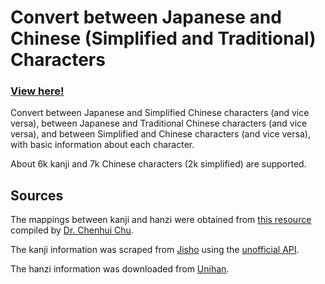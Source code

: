 ﻿# Convert between Japanese and Chinese (Simplified and Traditional) Characters

### <a href="https://afoster8.github.io/character-converter/"> View here! </a>

Convert between Japanese and Simplified Chinese characters (and vice versa), between Japanese and Traditional Chinese characters (and vice versa), 
and between Simplified and Chinese characters (and vice versa), with basic information about each character. 

About 6k kanji and 7k Chinese characters (2k simplified) are supported.

## Sources

The mappings between kanji and hanzi were obtained from 
<a href="https://lotus.kuee.kyoto-u.ac.jp/~chu/pubdb/LREC2012/kanji_mapping_table.txt">this resource</a>
compiled by <a href="https://lotus.kuee.kyoto-u.ac.jp/~chu/">Dr. Chenhui Chu</a>. 

The kanji information was scraped from <a href="https://jisho.org">Jisho</a> using the 
<a href="https://pypi.org/project/jisho-api/">unofficial API</a>. 

The hanzi information was downloaded from <a href="https://www.unicode.org/charts/unihan.html">Unihan</a>.
